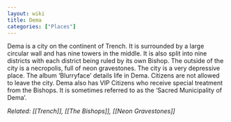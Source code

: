 ```yaml
---
layout: wiki
title: Dema
categories: ["Places"]
---
```


Dema is a city on the continent of Trench. It is surrounded by a large circular wall and has nine towers in the middle. It is also split into nine districts with each district being ruled by its own Bishop. The outside of the city is a necropolis, full of neon gravestones. The city is a very depressive place. The album ‘Blurryface’ details life in Dema. Citizens are not allowed to leave the city. Dema also has VIP Citizens who receive special treatment from the Bishops. It is sometimes referred to as the ‘Sacred Municipality of Dema’.

*Related: [[Trench]], [[The Bishops]], [[Neon Gravestones]]* 